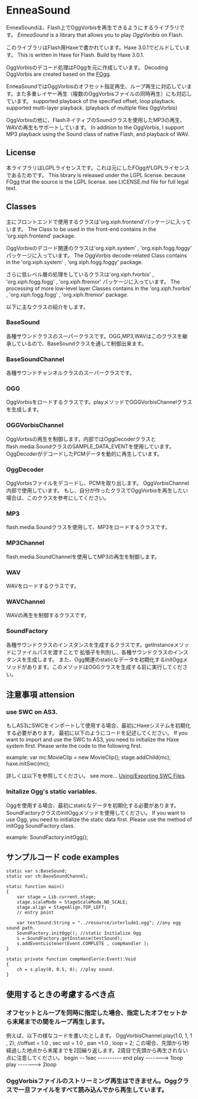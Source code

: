 
# EnneaSound

EnneaSoundは、Flash上でOggVorbisを再生できるようにするライブラリです。
*EnneaSound* is a library that allows you to play *OggVoribis* on Flash.

このライブラリはFlash用Haxeで書かれています。Haxe 3.0.1でビルドしています。
This is written in Haxe for Flash. Build by Haxe 3.0.1.

OggVorbisのデコード処理はFOggを元に作成しています。
Decoding OggVorbis are created based on the [FOgg](https://launchpad.net/fogg).

EnneaSoundではOggVorbisのオフセット指定再生、ループ再生に対応しています。また多重レイヤー再生（複数のOggVorbisファイルの同時再生）にも対応しています。
supported playback of the specified offset, loop playback.
supported multi-layer playback.  (playback of multiple files OggVorbis)

OggVorbisの他に、FlashネイティブのSoundクラスを使用したMP3の再生、WAVの再生もサポートしています。
In addition to the OggVorbis, I support MP3 playback using the Sound class of native Flash, and playback of WAV.

## License

本ライブラリはLGPLライセンスです。これは元にしたFOggがLGPLライセンスであるためです。
This library is released under the LGPL license. because FOgg that the source is the LGPL license. 
see LICENSE.md file for full legal text.


## Classes

主にフロントエンドで使用するクラスは'org.xiph.frontend'パッケージに入っています。
The Class to be used in the front-end contains in the 'org.xiph.frontend' package.

OggVorbisのデコード関連のクラスは'org.xiph.system' , 'org.xiph.fogg.foggy' パッケージに入っています。
The OggVorbis decode-related Class contains in the 'org.xiph.system' , 'org.xiph.fogg.foggy' package.

さらに低レベル層の処理をしているクラスは'org.xiph.fvorbis' , 'org.xiph.fogg.fogg' , 'org.xiph.ftremor' パッケージに入っています。
The processing of more low-level layer Classes contains in the 'org.xiph.fvorbis' , 'org.xiph.fogg.fogg' , 'org.xiph.ftremor' package.

以下に主なクラスの紹介をします。

### BaseSound
各種サウンドクラスのスーパークラスです。OGG,MP3,WAVはこのクラスを継承しているので、BaseSoundクラスを通して制御出来ます。

### BaseSoundChannel
各種サウンドチャンネルクラスのスーパークラスです。

### OGG
OggVorbisをロードするクラスです。playメソッドでOGGVorbisChannelクラスを生成します。

### OGGVorbisChannel
OggVorbisの再生を制御します。内部ではOggDecoderクラスとflash.media.SoundクラスのSAMPLE_DATA_EVENTを使用しています。
OggDecoderがデコードしたPCMデータを動的に再生しています。

### OggDecoder
OggVorbisファイルをデコードし、PCMを取り出します。
OggVorbisChannel内部で使用しています。
もし、自分が作ったクラスでOggVorbisを再生したい場合は、このクラスを参考にしてください。

### MP3
flash.media.Soundクラスを使用して、MP3をロードするクラスです。

### MP3Channel
flash.media.SoundChannelを使用してMP3の再生を制御します。

### WAV
WAVをロードするクラスです。

### WAVChannel
WAVの再生を制御するクラスです。

### SoundFactory
各種サウンドクラスのインスタンスを生成するクラスです。getInstanceメソッドにファイルパスを渡すことで
拡張子を判別し、各種サウンドクラスのインスタンスを生成します。
また、Ogg関連のstaticなデータを初期化するinitOggメソッドがあります。このメソッドはOGGクラスを生成する前に実行してください。


## 注意事項 attension
### use SWC on AS3.
もしAS3にSWCをインポートして使用する場合、最初にHaxeシステムを初期化する必要があります。
最初に以下のようにコードを記述してください。
If you want to import and use the SWC to AS3, you need to initialize the Haxe system first.
Please write the code to the following first.

example:
	var mc:MovieClip = new MovieClip();
	stage.addChild(mc);
	haxe.initSwc(mc);

詳しくは以下を参照してください。
see more...
[Using/Exporting SWC Files](http://haxe.org/manual/swc).

### Initalize Ogg's static variables.
Oggを使用する場合、最初にstaticなデータを初期化する必要があります。SoundFactoryクラスのinitOggメソッドを使用してください。
If you want to use Ogg, you need to initialize the static data first. Please use the method of initOgg SoundFactory class.

example:
	SoundFactory.initOgg();


## サンプルコード code examples

	static var s:BaseSound;
	static var ch:BaseSoundChannel;
	
	static function main() 
	{
		var stage = Lib.current.stage;
		stage.scaleMode = StageScaleMode.NO_SCALE;
		stage.align = StageAlign.TOP_LEFT;
		// entry point

		var testSound:String = "../resource/interlude1.ogg"; //any ogg sound path.
		SoundFactory.initOgg(); //static Initialize Ogg
		s = SoundFactory.getInstance(testSound);
    	s.addEventListener(Event.COMPLETE , compHandler );
	}
	
	static private function compHandler(e:Event):Void 
	{
		ch = s.play(0, 0.5, 0); //play sound.
	}

## 使用するときの考慮するべき点
### オフセットとループを同時に指定した場合、指定したオフセットから末尾までの間をループ再生します。
例えば、以下の様なコードを書いたとします。
	OggVorbisChannel.play(1.0, 1, 1 , 2);  //offset = 1.0 , sec vol = 1.0 , pan =1.0 , loop = 2;
この場合、先頭から1秒経過した地点から末尾までを2回繰り返します。2周目で先頭から再生されない点に注意してください。
	begin -- 1sec ---------- end
                 play ------->      1loop
                 play ------->      2loop

### OggVorbisファイルのストリーミング再生はできません。Oggクラスで一旦ファイルをすべて読み込んでから再生しています。
